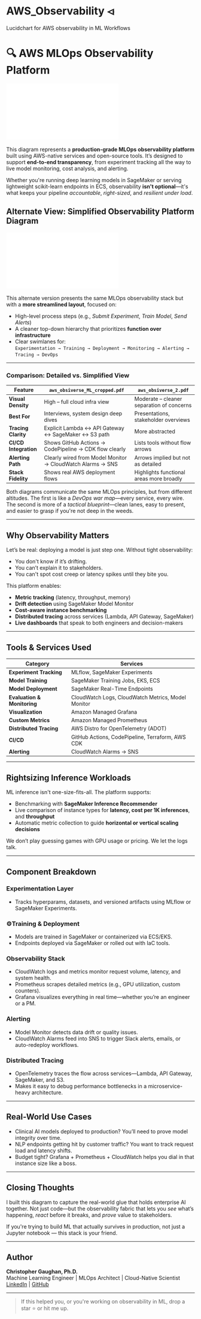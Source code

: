 # AWS_Observability ⏿
Lucidchart for AWS observability in ML Workflows

# 🔍 AWS MLOps Observability Platform

![AWS Observability Platform](./aws_obsiverse_ML.pdf)

This diagram represents a **production-grade MLOps observability platform** built using AWS-native services and open-source tools. It’s designed to support **end-to-end transparency**, from experiment tracking all the way to live model monitoring, cost analysis, and alerting.

Whether you're running deep learning models in SageMaker or serving lightweight scikit-learn endpoints in ECS, observability **isn't optional**—it's what keeps your pipeline *accountable*, *right-sized*, and *resilient under load*.

## Alternate View: Simplified Observability Platform Diagram

![Simplified Observability Architecture](./aws_obsiverse_2.pdf)

This alternate version presents the same MLOps observability stack but with a **more streamlined layout**, focused on:

- High-level process steps (e.g., *Submit Experiment*, *Train Model*, *Send Alerts*)
- A cleaner top-down hierarchy that prioritizes **function over infrastructure**
- Clear swimlanes for:  
  `Experimentation → Training → Deployment → Monitoring → Alerting → Tracing → DevOps`

---

### Comparison: Detailed vs. Simplified View

| Feature | `aws_obsiverse_ML_cropped.pdf` | `aws_obsiverse_2.pdf` |
|--------|-------------------------------|------------------------|
| **Visual Density** | High – full cloud infra view | Moderate – cleaner separation of concerns |
| **Best For** | Interviews, system design deep dives | Presentations, stakeholder overviews |
| **Tracing Clarity** | Explicit Lambda ↔ API Gateway ↔ SageMaker ↔ S3 path | More abstracted |
| **CI/CD Integration** | Shows GitHub Actions → CodePipeline → CDK flow clearly | Lists tools without flow arrows |
| **Alerting Path** | Clearly wired from Model Monitor → CloudWatch Alarms → SNS | Arrows implied but not as detailed |
| **Stack Fidelity** | Shows real AWS deployment flows | Highlights functional areas more broadly |

Both diagrams communicate the same MLOps principles, but from different altitudes. The first is like a *DevOps war map*—every service, every wire. The second is more of a *tactical blueprint*—clean lanes, easy to present, and easier to grasp if you're not deep in the weeds.




---

## Why Observability Matters

Let’s be real: deploying a model is just step one. Without tight observability:
- You don't know if it’s drifting.
- You can’t explain it to stakeholders.
- You can't spot cost creep or latency spikes until they bite you.

This platform enables:
- **Metric tracking** (latency, throughput, memory)
- **Drift detection** using SageMaker Model Monitor
- **Cost-aware instance benchmarking**
- **Distributed tracing** across services (Lambda, API Gateway, SageMaker)
- **Live dashboards** that speak to both engineers and decision-makers

---

## Tools & Services Used

| Category | Services |
|----------|----------|
| **Experiment Tracking** | MLflow, SageMaker Experiments |
| **Model Training** | SageMaker Training Jobs, EKS, ECS |
| **Model Deployment** | SageMaker Real-Time Endpoints |
| **Evaluation & Monitoring** | CloudWatch Logs, CloudWatch Metrics, Model Monitor |
| **Visualization** | Amazon Managed Grafana |
| **Custom Metrics** | Amazon Managed Prometheus |
| **Distributed Tracing** | AWS Distro for OpenTelemetry (ADOT) |
| **CI/CD** | GitHub Actions, CodePipeline, Terraform, AWS CDK |
| **Alerting** | CloudWatch Alarms → SNS |

---

## Rightsizing Inference Workloads

ML inference isn't one-size-fits-all. The platform supports:
- Benchmarking with **SageMaker Inference Recommender**
- Live comparison of instance types for **latency, cost per 1K inferences**, and **throughput**
- Automatic metric collection to guide **horizontal or vertical scaling decisions**

We don’t play guessing games with GPU usage or pricing. We let the logs talk.

---

## Component Breakdown

### Experimentation Layer
- Tracks hyperparams, datasets, and versioned artifacts using MLflow or SageMaker Experiments.

### ⚙Training & Deployment
- Models are trained in SageMaker or containerized via ECS/EKS.
- Endpoints deployed via SageMaker or rolled out with IaC tools.

### Observability Stack
- CloudWatch logs and metrics monitor request volume, latency, and system health.
- Prometheus scrapes detailed metrics (e.g., GPU utilization, custom counters).
- Grafana visualizes everything in real time—whether you’re an engineer or a PM.

### Alerting
- Model Monitor detects data drift or quality issues.
- CloudWatch Alarms feed into SNS to trigger Slack alerts, emails, or auto-redeploy workflows.

### Distributed Tracing
- OpenTelemetry traces the flow across services—Lambda, API Gateway, SageMaker, and S3.
- Makes it easy to debug performance bottlenecks in a microservice-heavy architecture.

---

## Real-World Use Cases

- Clinical AI models deployed to production? You’ll need to prove model integrity over time.
- NLP endpoints getting hit by customer traffic? You want to track request load and latency shifts.
- Budget tight? Grafana + Prometheus + CloudWatch helps you dial in that instance size like a boss.

---

## Closing Thoughts

I built this diagram to capture the real-world glue that holds enterprise AI together. Not just code—but the observability fabric that lets you *see* what’s happening, *react* before it breaks, and *prove* value to stakeholders.

If you're trying to build ML that actually survives in production, not just a Jupyter notebook — this stack is your friend.

---

## Author

**Christopher Gaughan, Ph.D.**  
Machine Learning Engineer | MLOps Architect | Cloud-Native Scientist  
[LinkedIn](https://www.linkedin.com/in/gaughanchristopher) | [GitHub](https://github.com/christophergaughan)

---

> If this helped you, or you're working on observability in ML, drop a star ⭐ or hit me up.



